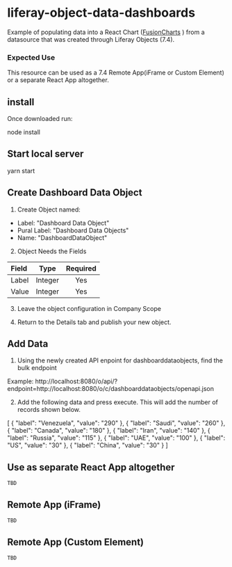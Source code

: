 # liferay-object-data-dashboards
Example of populating data into a React Chart ([FusionCharts](https://www.fusioncharts.com/) ) from a datasource that was created through Liferay Objects (7.4).

### Expected Use
This resource can be used as a 7.4 Remote App(iFrame or Custom Element) or a separate React App altogether.

## install
Once downloaded run:

node install

## Start local server
yarn start

## Create Dashboard Data Object

1. Create Object named:

* Label: "Dashboard Data Object"
* Pural Label: "Dashboard Data Objects"
* Name: "DashboardDataObject"

2. Object Needs the Fields

| Field  |  Type     | Required  |
| :---   |   :----:  |  :----:   |
| Label  | Integer   | Yes       |
| Value  | Integer   | Yes       |

3. Leave the object configuration in Company Scope

4. Return to the Details tab and publish your new object.

## Add Data

1. Using the newly created API enpoint for dashboarddataobjects, find the bulk endpoint

Example: http://localhost:8080/o/api/?endpoint=http://localhost:8080/o/c/dashboarddataobjects/openapi.json

2. Add the following data and press execute. This will add the number of records shown below.

[
    {
      "label": "Venezuela",
      "value": "290"
    },
    {
      "label": "Saudi",
      "value": "260"
    },
    {
      "label": "Canada",
      "value": "180"
    },
    {
      "label": "Iran",
      "value": "140"
    },
    {
      "label": "Russia",
      "value": "115"
    },
    {
      "label": "UAE",
      "value": "100"
    },
    {
      "label": "US",
      "value": "30"
    },
    {
      "label": "China",
      "value": "30"
    }
  ]
  
  ## Use as separate React App altogether
  
    TBD
  
  ## Remote App (iFrame) 
  
    TBD
  
  ## Remote App (Custom Element)
  
    TBD

